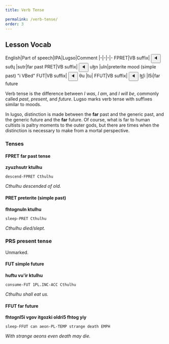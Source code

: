 ```yaml
---
title: Verb Tense

permalink: /verb-tense/
order: 3
---
```


## Lesson Vocab

English|Part of speech|IPA|Lugso|Comment
|-|-|-|-
FPRET|VB suffix|<span class='spoken'> <button class='speak' type='button' data-ipa='suθɻ'>🔈</button> <span class='ipa'>suθɻ</span> </span>|sutr|far past
PRET|VB suffix|<span class='spoken'> <button class='speak' type='button' data-ipa='uɮn'>🔈</button> <span class='ipa'>uɮn</span> </span>|uln|preterite mood (simple past) "i VBed"
FUT|VB suffix|<span class='spoken'> <button class='speak' type='button' data-ipa='θu'>🔈</button> <span class='ipa'>θu</span> </span>|tu|
FFUT|VB suffix|<span class='spoken'> <button class='speak' type='button' data-ipa='ɮʃi'>🔈</button> <span class='ipa'>ɮʃi</span> </span>|l5i|far future

Verb tense is the difference between _I was_, _I am_, and _I will be_, commonly called _past_, _present_, and _future_. 
Lugso marks verb tense with suffixes similar to moods.

In lugso, distinction is made between the **far** past and the generic past, and the generic future and the **far** future. Of course, what is far to human cultists is paltry moments to the outer gods, but there are times when the distinction is necessary to make from a mortal perspective.

### Tenses

#### FPRET far past tense

**zyuzhsutr ktulhu**

`descend-FPRET Cthulhu`

_Cthulhu descended of old._

#### PRET preterite (simple past)

**fhtognuln ktulhu**

`sleep-PRET Cthulhu`

_Cthulhu died/slept._

### PRS present tense

Unmarked.

#### FUT simple future

**huftu vu'ir ktulhu**

`consume-FUT 1PL.INC-ACC Cthulhu`

_Cthulhu shall eat us._

#### FFUT far future

**fhtognl5i vgov itgozki oldri5 fhtog yiy**

`sleep-FFUT can aeon-PL-TEMP strange death EMPH`

_With strange aeons even death may die._
